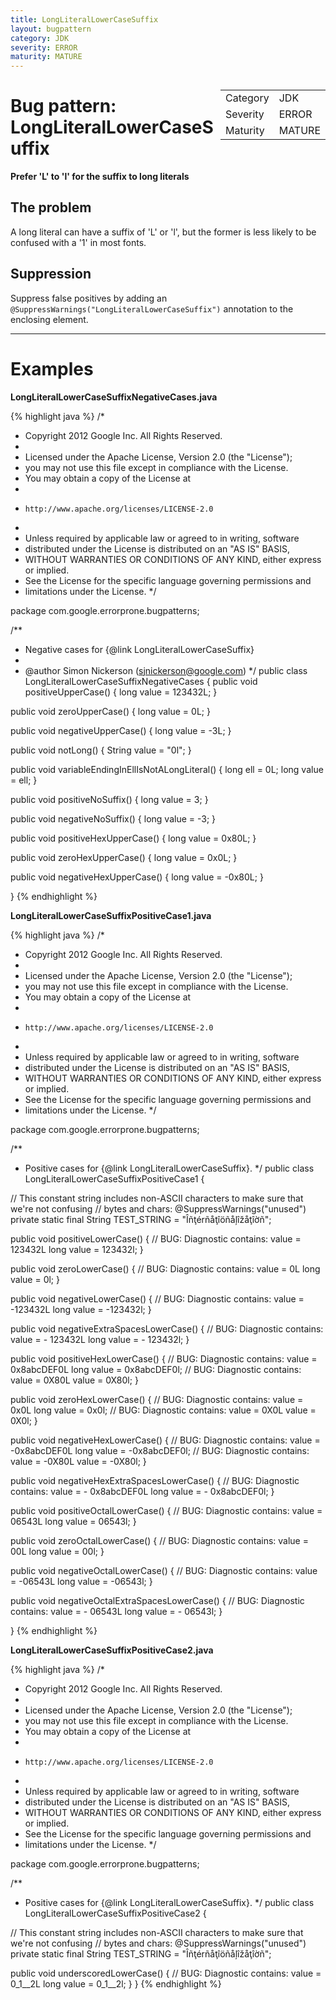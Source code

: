 ```yaml
---
title: LongLiteralLowerCaseSuffix
layout: bugpattern
category: JDK
severity: ERROR
maturity: MATURE
---
```


<!--
*** AUTO-GENERATED, DO NOT MODIFY ***
To make changes, edit the @BugPattern annotation or the explanation in docs/bugpattern.
-->

<div style="float:right;"><table id="metadata">
<tr><td>Category</td><td>JDK</td></tr>
<tr><td>Severity</td><td>ERROR</td></tr>
<tr><td>Maturity</td><td>MATURE</td></tr>
</table></div>

# Bug pattern: LongLiteralLowerCaseSuffix
__Prefer 'L' to 'l' for the suffix to long literals__

## The problem
A long literal can have a suffix of 'L' or 'l', but the former is less likely to be confused with a '1' in most fonts.

## Suppression
Suppress false positives by adding an `@SuppressWarnings("LongLiteralLowerCaseSuffix")` annotation to the enclosing element.

----------

# Examples
__LongLiteralLowerCaseSuffixNegativeCases.java__

{% highlight java %}
/*
 * Copyright 2012 Google Inc. All Rights Reserved.
 *
 * Licensed under the Apache License, Version 2.0 (the "License");
 * you may not use this file except in compliance with the License.
 * You may obtain a copy of the License at
 *
 *     http://www.apache.org/licenses/LICENSE-2.0
 *
 * Unless required by applicable law or agreed to in writing, software
 * distributed under the License is distributed on an "AS IS" BASIS,
 * WITHOUT WARRANTIES OR CONDITIONS OF ANY KIND, either express or implied.
 * See the License for the specific language governing permissions and
 * limitations under the License.
 */

package com.google.errorprone.bugpatterns;

/**
 * Negative cases for {@link LongLiteralLowerCaseSuffix}
 * 
 * @author Simon Nickerson (sjnickerson@google.com)
 */
public class LongLiteralLowerCaseSuffixNegativeCases {
  public void positiveUpperCase() {
    long value = 123432L;
  }
  
  public void zeroUpperCase() {
    long value = 0L;
  }

  public void negativeUpperCase() {
    long value = -3L;
  }
  
  public void notLong() {
    String value = "0l";
  }
  
  public void variableEndingInEllIsNotALongLiteral() {
    long ell = 0L; 
    long value = ell;
  }
  
  public void positiveNoSuffix() {
    long value = 3; 
  }
  
  public void negativeNoSuffix() {
    long value = -3;
  }
  
  public void positiveHexUpperCase() {
    long value = 0x80L;
  }
  
  public void zeroHexUpperCase() {
    long value = 0x0L;
  }
  
  public void negativeHexUpperCase() {
    long value = -0x80L;
  }

}
{% endhighlight %}

__LongLiteralLowerCaseSuffixPositiveCase1.java__

{% highlight java %}
/*
 * Copyright 2012 Google Inc. All Rights Reserved.
 *
 * Licensed under the Apache License, Version 2.0 (the "License");
 * you may not use this file except in compliance with the License.
 * You may obtain a copy of the License at
 *
 *     http://www.apache.org/licenses/LICENSE-2.0
 *
 * Unless required by applicable law or agreed to in writing, software
 * distributed under the License is distributed on an "AS IS" BASIS,
 * WITHOUT WARRANTIES OR CONDITIONS OF ANY KIND, either express or implied.
 * See the License for the specific language governing permissions and
 * limitations under the License.
 */

package com.google.errorprone.bugpatterns;

/**
 * Positive cases for {@link LongLiteralLowerCaseSuffix}.
 */
public class LongLiteralLowerCaseSuffixPositiveCase1 {
  
  // This constant string includes non-ASCII characters to make sure that we're not confusing
  // bytes and chars:
  @SuppressWarnings("unused")
  private static final String TEST_STRING = "Îñţérñåţîöñåļîžåţîờñ";
  
  public void positiveLowerCase() {
    // BUG: Diagnostic contains: value = 123432L
    long value = 123432l;
  }
  
  public void zeroLowerCase() {
    // BUG: Diagnostic contains: value = 0L
    long value = 0l;
  }
  
  public void negativeLowerCase() {
    // BUG: Diagnostic contains: value = -123432L
    long value = -123432l;
  }
  
  public void negativeExtraSpacesLowerCase() {
    // BUG: Diagnostic contains: value = -  123432L
    long value = -  123432l;
  }
  
  public void positiveHexLowerCase() {
    // BUG: Diagnostic contains: value = 0x8abcDEF0L
    long value = 0x8abcDEF0l;
    // BUG: Diagnostic contains: value = 0X80L
    value = 0X80l;
  }
  
  public void zeroHexLowerCase() {
    // BUG: Diagnostic contains: value = 0x0L
    long value = 0x0l;
    // BUG: Diagnostic contains: value = 0X0L
    value = 0X0l;
  }
  
  public void negativeHexLowerCase() {
    // BUG: Diagnostic contains: value = -0x8abcDEF0L
    long value = -0x8abcDEF0l;
    // BUG: Diagnostic contains: value = -0X80L
    value = -0X80l;
  }
  
  public void negativeHexExtraSpacesLowerCase() {
    // BUG: Diagnostic contains: value = -  0x8abcDEF0L
    long value = -  0x8abcDEF0l;
  }
  
  public void positiveOctalLowerCase() {
    // BUG: Diagnostic contains: value = 06543L
    long value = 06543l;
  }
  
  public void zeroOctalLowerCase() {
    // BUG: Diagnostic contains: value = 00L
    long value = 00l;
  }
  
  public void negativeOctalLowerCase() {
    // BUG: Diagnostic contains: value = -06543L
    long value = -06543l;
  }
  
  public void negativeOctalExtraSpacesLowerCase() {
    // BUG: Diagnostic contains: value = -  06543L
    long value = -  06543l;
  }

}
{% endhighlight %}

__LongLiteralLowerCaseSuffixPositiveCase2.java__

{% highlight java %}
/*
 * Copyright 2012 Google Inc. All Rights Reserved.
 *
 * Licensed under the Apache License, Version 2.0 (the "License");
 * you may not use this file except in compliance with the License.
 * You may obtain a copy of the License at
 *
 *     http://www.apache.org/licenses/LICENSE-2.0
 *
 * Unless required by applicable law or agreed to in writing, software
 * distributed under the License is distributed on an "AS IS" BASIS,
 * WITHOUT WARRANTIES OR CONDITIONS OF ANY KIND, either express or implied.
 * See the License for the specific language governing permissions and
 * limitations under the License.
 */

package com.google.errorprone.bugpatterns;

/**
 * Positive cases for {@link LongLiteralLowerCaseSuffix}.
 */
public class LongLiteralLowerCaseSuffixPositiveCase2 {
  
  // This constant string includes non-ASCII characters to make sure that we're not confusing
  // bytes and chars:
  @SuppressWarnings("unused")
  private static final String TEST_STRING = "Îñţérñåţîöñåļîžåţîờñ";

  public void underscoredLowerCase() {
    // BUG: Diagnostic contains: value = 0_1__2L
    long value = 0_1__2l;
  }
}
{% endhighlight %}

